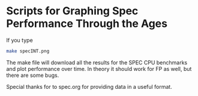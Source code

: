 # Scripts for Graphing Spec Performance Through the Ages

If you type

```sh
make specINT.png
```
The make file will download all the results for the SPEC CPU benchmarks and plot performance over time.  In theory it should work for FP as well, but there are some bugs.

Special thanks for to spec.org for providing data in a useful format.
